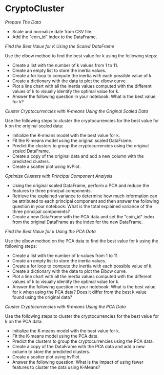 # CryptoCluster

*Prepare The Data*

 - Scale and normalize date from CSV file.
 - Add the "coin_id" index to the DataFrame.

*Find the Best Value for K Using the Scaled DataFrame*

Use the elbow method to find the best value for k using the following steps:
 - Create a list with the number of k values from 1 to 11.
 - Create an empty list to store the inertia values.
 - Create a for loop to compute the inertia with each possible value of k.
 - Create a dictionary with the data to plot the elbow curve.
 - Plot a line chart with all the inertia values computed with the different values of k to visually identify the optimal value for k.
 - Answer the following question in your notebook: What is the best value for k?

*Cluster Cryptocurrencies with K-means Using the Original Scaled Data*
  
  Use the following steps to cluster the cryptocurrencies for the best value for k on the original scaled data:
   - Initialize the K-means model with the best value for k.
   - Fit the K-means model using the original scaled DataFrame.
   - Predict the clusters to group the cryptocurrencies using the original scaled DataFrame.
   - Create a copy of the original data and add a new column with the predicted clusters.
   - Create a scatter plot using hvPlot.
 
*Optimize Clusters with Principal Component Analysis* 
  
   - Using the original scaled DataFrame, perform a PCA and reduce the features to three principal components.
   - Retrieve the explained variance to determine how much information can be attributed to each principal component and then answer the following question in your notebook: What is the total explained variance of the three principal components?
   - Create a new DataFrame with the PCA data and set the "coin_id" index from the original DataFrame as the index for the new DataFrame.

*Find the Best Value for k Using the PCA Data*

Use the elbow method on the PCA data to find the best value for k using the following steps:
 - Create a list with the number of k-values from 1 to 11.
 - Create an empty list to store the inertia values.
 - Create a for loop to compute the inertia with each possible value of k.
 - Create a dictionary with the data to plot the Elbow curve.
 - Plot a line chart with all the inertia values computed with the different values of k to visually identify the optimal value for k.
 - Answer the following question in your notebook: What is the best value for k when using the PCA data? Does it differ from the best k value found using the original data?

*Cluster Cryptocurrencies with K-means Using the PCA Data*

Use the following steps to cluster the cryptocurrencies for the best value for k on the PCA data:
 - Initialize the K-means model with the best value for k.
 - Fit the K-means model using the PCA data.
 - Predict the clusters to group the cryptocurrencies using the PCA data.
 - Create a copy of the DataFrame with the PCA data and add a new column to store the predicted clusters.
 - Create a scatter plot using hvPlot.
 - Answer the following question: What is the impact of using fewer features to cluster the data using K-Means?
     
   

